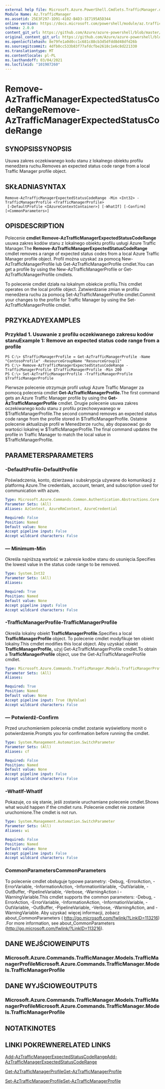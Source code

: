 ```yaml
---
external help file: Microsoft.Azure.PowerShell.Cmdlets.TrafficManager.dll-Help.xml
Module Name: Az.TrafficManager
ms.assetid: 25E3F297-1D91-4102-B4D3-1E7195A5D344
online version: https://docs.microsoft.com/powershell/module/az.trafficmanager/remove-aztrafficmanagerexpectedstatuscoderange
schema: 2.0.0
content_git_url: https://github.com/Azure/azure-powershell/blob/master/src/TrafficManager/TrafficManager/help/Remove-AzTrafficManagerExpectedStatusCodeRange.md
original_content_git_url: https://github.com/Azure/azure-powershell/blob/master/src/TrafficManager/TrafficManager/help/Remove-AzTrafficManagerExpectedStatusCodeRange.md
ms.openlocfilehash: 8e79fe1a0d0cc1c681c88cb3d5dfdd8d48dfd26b
ms.sourcegitcommit: 4dfb0cc533b83f77afdcfbe2618c1e6c8d221330
ms.translationtype: MT
ms.contentlocale: pl-PL
ms.lasthandoff: 03/04/2021
ms.locfileid: "101987260"
---
```

# <span data-ttu-id="4944c-101">Remove-AzTrafficManagerExpectedStatusCodeRange</span><span class="sxs-lookup"><span data-stu-id="4944c-101">Remove-AzTrafficManagerExpectedStatusCodeRange</span></span>

## <span data-ttu-id="4944c-102">SYNOPSIS</span><span class="sxs-lookup"><span data-stu-id="4944c-102">SYNOPSIS</span></span>
<span data-ttu-id="4944c-103">Usuwa zakres oczekiwanego kodu stanu z lokalnego obiektu profilu menedżera ruchu.</span><span class="sxs-lookup"><span data-stu-id="4944c-103">Removes an expected status code range from a local Traffic Manager profile object.</span></span>

## <span data-ttu-id="4944c-104">SKŁADNIA</span><span class="sxs-lookup"><span data-stu-id="4944c-104">SYNTAX</span></span>

```
Remove-AzTrafficManagerExpectedStatusCodeRange -Min <Int32> -TrafficManagerProfile <TrafficManagerProfile>
 [-DefaultProfile <IAzureContextContainer>] [-WhatIf] [-Confirm] [<CommonParameters>]
```

## <span data-ttu-id="4944c-105">OPIS</span><span class="sxs-lookup"><span data-stu-id="4944c-105">DESCRIPTION</span></span>
<span data-ttu-id="4944c-106">Polecenie **cmdlet Remove-AzTrafficManagerExpectedStatusCodeRange** usuwa zakres kodów stanu z lokalnego obiektu profilu usługi Azure Traffic Manager.</span><span class="sxs-lookup"><span data-stu-id="4944c-106">The **Remove-AzTrafficManagerExpectedStatusCodeRange** cmdlet removes a range of expected status codes from a local Azure Traffic Manager profile object.</span></span>
<span data-ttu-id="4944c-107">Profil można uzyskać za pomocą New-AzTrafficManagerProfile lub Get-AzTrafficManagerProfile cmdlet.</span><span class="sxs-lookup"><span data-stu-id="4944c-107">You can get a profile by using the New-AzTrafficManagerProfile or Get-AzTrafficManagerProfile cmdlets.</span></span>

<span data-ttu-id="4944c-108">To polecenie cmdlet działa na lokalnym obiekcie profilu.</span><span class="sxs-lookup"><span data-stu-id="4944c-108">This cmdlet operates on the local profile object.</span></span>
<span data-ttu-id="4944c-109">Zatwierdzanie zmian w profilu menedżera ruchu za pomocą Set-AzTrafficManagerProfile cmdlet.</span><span class="sxs-lookup"><span data-stu-id="4944c-109">Commit your changes to the profile for Traffic Manager by using the Set-AzTrafficManagerProfile cmdlet.</span></span>

## <span data-ttu-id="4944c-110">PRZYKŁADY</span><span class="sxs-lookup"><span data-stu-id="4944c-110">EXAMPLES</span></span>

### <span data-ttu-id="4944c-111">Przykład 1. Usuwanie z profilu oczekiwanego zakresu kodów stanu</span><span class="sxs-lookup"><span data-stu-id="4944c-111">Example 1: Remove an expected status code range from a profile</span></span>
```
PS C:\> $TrafficManagerProfile = Get-AzTrafficManagerProfile -Name "ContosoProfile" -ResourceGroupName "ResourceGroup11"
PS C:\> Remove-AzTrafficManagerExpectedStatusCodeRange -TrafficManagerProfile $TrafficManagerProfile -Min 200
PS C:\> Set-AzTrafficManagerProfile -TrafficManagerProfile $TrafficManagerProfile
```

<span data-ttu-id="4944c-112">Pierwsze polecenie otrzymuje profil usługi Azure Traffic Manager za pomocą polecenia cmdlet **Get-AzTrafficManagerProfile.**</span><span class="sxs-lookup"><span data-stu-id="4944c-112">The first command gets an Azure Traffic Manager profile by using the **Get-AzTrafficManagerProfile** cmdlet.</span></span>
<span data-ttu-id="4944c-113">Drugie polecenie usuwa zakres oczekiwanego kodu stanu z profilu przechowywanego w $TrafficManagerProfile.</span><span class="sxs-lookup"><span data-stu-id="4944c-113">The second command removes an expected status code range from the profile stored in $TrafficManagerProfile.</span></span>
<span data-ttu-id="4944c-114">Ostatnie polecenie aktualizuje profil w Menedżerze ruchu, aby dopasować go do wartości lokalnej w $TrafficManagerProfile.</span><span class="sxs-lookup"><span data-stu-id="4944c-114">The final command updates the profile in Traffic Manager to match the local value in $TrafficManagerProfile.</span></span>

## <span data-ttu-id="4944c-115">PARAMETERS</span><span class="sxs-lookup"><span data-stu-id="4944c-115">PARAMETERS</span></span>

### <span data-ttu-id="4944c-116">-DefaultProfile</span><span class="sxs-lookup"><span data-stu-id="4944c-116">-DefaultProfile</span></span>
<span data-ttu-id="4944c-117">Poświadczenia, konto, dzierżawa i subskrypcja używane do komunikacji z platformą Azure.</span><span class="sxs-lookup"><span data-stu-id="4944c-117">The credentials, account, tenant, and subscription used for communication with azure.</span></span>

```yaml
Type: Microsoft.Azure.Commands.Common.Authentication.Abstractions.Core.IAzureContextContainer
Parameter Sets: (All)
Aliases: AzContext, AzureRmContext, AzureCredential

Required: False
Position: Named
Default value: None
Accept pipeline input: False
Accept wildcard characters: False
```

### <span data-ttu-id="4944c-118">— Minimum</span><span class="sxs-lookup"><span data-stu-id="4944c-118">-Min</span></span>
<span data-ttu-id="4944c-119">Określa najniższą wartość w zakresie kodów stanu do usunięcia.</span><span class="sxs-lookup"><span data-stu-id="4944c-119">Specifies the lowest value in the status code range to be removed.</span></span>

```yaml
Type: System.Int32
Parameter Sets: (All)
Aliases:

Required: True
Position: Named
Default value: None
Accept pipeline input: False
Accept wildcard characters: False
```

### <span data-ttu-id="4944c-120">-TrafficManagerProfile</span><span class="sxs-lookup"><span data-stu-id="4944c-120">-TrafficManagerProfile</span></span>
<span data-ttu-id="4944c-121">Określa lokalny obiekt **TrafficManagerProfile.**</span><span class="sxs-lookup"><span data-stu-id="4944c-121">Specifies a local **TrafficManagerProfile** object.</span></span>
<span data-ttu-id="4944c-122">To polecenie cmdlet modyfikuje ten obiekt lokalny.</span><span class="sxs-lookup"><span data-stu-id="4944c-122">This cmdlet modifies this local object.</span></span>
<span data-ttu-id="4944c-123">Aby uzyskać obiekt **TrafficManagerProfile,** użyj Get-AzTrafficManagerProfile cmdlet.</span><span class="sxs-lookup"><span data-stu-id="4944c-123">To obtain a **TrafficManagerProfile** object, use the Get-AzTrafficManagerProfile cmdlet.</span></span>

```yaml
Type: Microsoft.Azure.Commands.TrafficManager.Models.TrafficManagerProfile
Parameter Sets: (All)
Aliases:

Required: True
Position: Named
Default value: None
Accept pipeline input: True (ByValue)
Accept wildcard characters: False
```

### <span data-ttu-id="4944c-124">— Potwierdź</span><span class="sxs-lookup"><span data-stu-id="4944c-124">-Confirm</span></span>
<span data-ttu-id="4944c-125">Przed uruchomieniem polecenia cmdlet zostanie wyświetlony monit o potwierdzenie.</span><span class="sxs-lookup"><span data-stu-id="4944c-125">Prompts you for confirmation before running the cmdlet.</span></span>

```yaml
Type: System.Management.Automation.SwitchParameter
Parameter Sets: (All)
Aliases: cf

Required: False
Position: Named
Default value: None
Accept pipeline input: False
Accept wildcard characters: False
```

### <span data-ttu-id="4944c-126">-WhatIf</span><span class="sxs-lookup"><span data-stu-id="4944c-126">-WhatIf</span></span>
<span data-ttu-id="4944c-127">Pokazuje, co się stanie, jeśli zostanie uruchamiane polecenie cmdlet.</span><span class="sxs-lookup"><span data-stu-id="4944c-127">Shows what would happen if the cmdlet runs.</span></span> <span data-ttu-id="4944c-128">Polecenie cmdlet nie zostanie uruchomione.</span><span class="sxs-lookup"><span data-stu-id="4944c-128">The cmdlet is not run.</span></span>

```yaml
Type: System.Management.Automation.SwitchParameter
Parameter Sets: (All)
Aliases: wi

Required: False
Position: Named
Default value: None
Accept pipeline input: False
Accept wildcard characters: False
```

### <span data-ttu-id="4944c-129">CommonParameters</span><span class="sxs-lookup"><span data-stu-id="4944c-129">CommonParameters</span></span>
<span data-ttu-id="4944c-130">To polecenie cmdlet obsługuje typowe parametry: -Debug, -ErrorAction, -ErrorVariable, -InformationAction, -InformationVariable, -OutVariable, -OutBuffer, -PipelineVariable, -Verbose, -WarningAction i -WarningVariable.</span><span class="sxs-lookup"><span data-stu-id="4944c-130">This cmdlet supports the common parameters: -Debug, -ErrorAction, -ErrorVariable, -InformationAction, -InformationVariable, -OutVariable, -OutBuffer, -PipelineVariable, -Verbose, -WarningAction, and -WarningVariable.</span></span> <span data-ttu-id="4944c-131">Aby uzyskać więcej informacji, zobacz about_CommonParameters ( http://go.microsoft.com/fwlink/?LinkID=113216) .</span><span class="sxs-lookup"><span data-stu-id="4944c-131">For more information, see about_CommonParameters (http://go.microsoft.com/fwlink/?LinkID=113216).</span></span>

## <span data-ttu-id="4944c-132">DANE WEJŚCIOWE</span><span class="sxs-lookup"><span data-stu-id="4944c-132">INPUTS</span></span>

### <span data-ttu-id="4944c-133">Microsoft.Azure.Commands.TrafficManager.Models.TrafficManagerProfile</span><span class="sxs-lookup"><span data-stu-id="4944c-133">Microsoft.Azure.Commands.TrafficManager.Models.TrafficManagerProfile</span></span>

## <span data-ttu-id="4944c-134">DANE WYJŚCIOWE</span><span class="sxs-lookup"><span data-stu-id="4944c-134">OUTPUTS</span></span>

### <span data-ttu-id="4944c-135">Microsoft.Azure.Commands.TrafficManager.Models.TrafficManagerProfile</span><span class="sxs-lookup"><span data-stu-id="4944c-135">Microsoft.Azure.Commands.TrafficManager.Models.TrafficManagerProfile</span></span>

## <span data-ttu-id="4944c-136">NOTATKI</span><span class="sxs-lookup"><span data-stu-id="4944c-136">NOTES</span></span>

## <span data-ttu-id="4944c-137">LINKI POKREWNE</span><span class="sxs-lookup"><span data-stu-id="4944c-137">RELATED LINKS</span></span>

[<span data-ttu-id="4944c-138">Add-AzTrafficManagerExpectedStatusCodeRange</span><span class="sxs-lookup"><span data-stu-id="4944c-138">Add-AzTrafficManagerExpectedStatusCodeRange</span></span>](./Add-AzTrafficManagerExpectedStatusCodeRange.md)

[<span data-ttu-id="4944c-139">Get-AzTrafficManagerProfile</span><span class="sxs-lookup"><span data-stu-id="4944c-139">Get-AzTrafficManagerProfile</span></span>](./Get-AzTrafficManagerProfile.md)

[<span data-ttu-id="4944c-140">Set-AzTrafficManagerProfile</span><span class="sxs-lookup"><span data-stu-id="4944c-140">Set-AzTrafficManagerProfile</span></span>](./Set-AzTrafficManagerProfile.md)

